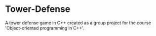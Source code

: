 # Tower-Defense
A tower defense game in C++ created as a group project for the course 'Object-oriented programming in C++'.
